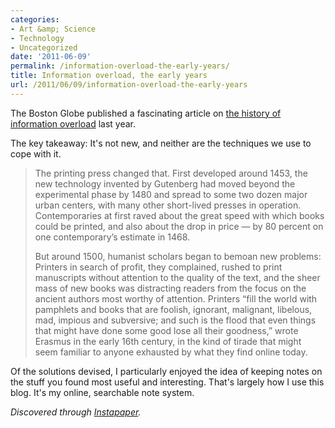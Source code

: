 ```yaml
---
categories:
- Art &amp; Science
- Technology
- Uncategorized
date: '2011-06-09'
permalink: /information-overload-the-early-years/
title: Information overload, the early years
url: /2011/06/09/information-overload-the-early-years
---
```


The Boston Globe published a fascinating article on <a href="http://www.boston.com/bostonglobe/ideas/articles/2010/11/28/information_overload_the_early_years/">the history of information overload</a> last year.

The key takeaway: It's not new, and neither are the techniques we use to cope with it.

<blockquote>The printing press changed that. First developed around 1453, the new technology invented by Gutenberg had moved beyond the experimental phase by 1480 and spread to some two dozen major urban centers, with many other short-lived presses in operation. Contemporaries at first raved about the great speed with which books could be printed, and also about the drop in price — by 80 percent on one contemporary’s estimate in 1468.

But around 1500, humanist scholars began to bemoan new problems: Printers in search of profit, they complained, rushed to print manuscripts without attention to the quality of the text, and the sheer mass of new books was distracting readers from the focus on the ancient authors most worthy of attention. Printers “fill the world with pamphlets and books that are foolish, ignorant, malignant, libelous, mad, impious and subversive; and such is the flood that even things that might have done some good lose all their goodness,” wrote Erasmus in the early 16th century, in the kind of tirade that might seem familiar to anyone exhausted by what they find online today.</blockquote>

Of the solutions devised, I particularly enjoyed the idea of keeping notes on the stuff you found most useful and interesting. That's largely how I use this blog. It's my online, searchable note system.

<em>Discovered through <a href="http://www.instapaper.com/">Instapaper</a>.</em>